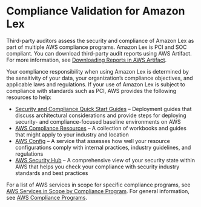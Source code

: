 # Compliance Validation for Amazon Lex<a name="compliance"></a>

Third\-party auditors assess the security and compliance of Amazon Lex as part of multiple AWS compliance programs\. Amazon Lex is PCI and SOC compliant\. You can download third\-party audit reports using AWS Artifact\. For more information, see [Downloading Reports in AWS Artifact](https://docs.aws.amazon.com/artifact/latest/ug/downloading-documents.html)\.

Your compliance responsibility when using Amazon Lex is determined by the sensitivity of your data, your organization’s compliance objectives, and applicable laws and regulations\. If your use of Amazon Lex is subject to compliance with standards such as PCI, AWS provides the following resources to help:
+ [Security and Compliance Quick Start Guides](https://aws.amazon.com/quickstart/?awsf.quickstart-homepage-filter=categories%23security-identity-compliance) – Deployment guides that discuss architectural considerations and provide steps for deploying security\- and compliance\-focused baseline environments on AWS
+ [AWS Compliance Resources](https://aws.amazon.com/compliance/resources/) – A collection of workbooks and guides that might apply to your industry and location
+ [AWS Config](https://docs.aws.amazon.com/config/latest/developerguide/evaluate-config.html) – A service that assesses how well your resource configurations comply with internal practices, industry guidelines, and regulations
+ [AWS Security Hub](https://docs.aws.amazon.com/securityhub/latest/userguide/what-is-securityhub.html) – A comprehensive view of your security state within AWS that helps you check your compliance with security industry standards and best practices

For a list of AWS services in scope for specific compliance programs, see [AWS Services in Scope by Compliance Program](http://aws.amazon.com/compliance/services-in-scope/)\. For general information, see [AWS Compliance Programs](http://aws.amazon.com/compliance/programs/)\.